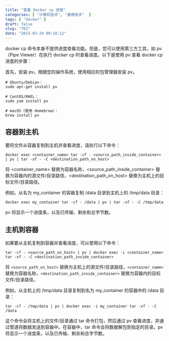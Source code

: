 ```yaml
---
title: "查看 Docker cp 进度"
categories: [ "计算机技术", "通用技术"  ]
tags: [ "docker" ]
draft: false
slug: "762"
date: "2023-03-29 09:18:12"
---
```


docker cp 命令本身不提供进度查看功能。但是，您可以使用第三方工具，如 pv（Pipe Viewer）在执行 docker cp 时查看进度。以下是使用 pv 查看 docker cp 进度的步骤：

首先，安装 pv。根据您的操作系统，使用相应的包管理器安装 pv。

```
# Ubuntu/Debian：
sudo apt-get install pv

# CentOS/RHEL：
sudo yum install pv

# macOS（使用 Homebrew）：
brew install pv
```

## 容器到主机

要将文件从容器复制到主机并查看进度，请执行以下命令：

```
docker exec <container_name> tar -cf - <source_path_inside_container> | pv | tar -xf - -C <destination_path_on_host>
```

将 <container_name> 替换为容器名称，<source_path_inside_container> 替换为容器内的源文件/目录路径，<destination_path_on_host> 替换为主机上的目标文件/目录路径。

例如，从名为 my_container 的容器复制 /data 目录到主机上的 /tmp/data 目录：

```
docker exec my_container tar -cf - /data | pv | tar -xf - -C /tmp/data
```

pv 将显示一个进度条，以及已传输、剩余和总字节数。

## 主机到容器

如果要从主机复制到容器并查看进度，可以使用以下命令：

```
tar -cf - <source_path_on_host> | pv | docker exec -i <container_name> tar -xf - -C <destination_path_inside_container>
```

将 `<source_path_on_host>` 替换为主机上的源文件/目录路径，`<container_name> ` 替换为容器名称，`<destination_path_inside_container>` 替换为容器内的目标文件/目录路径。

例如，从主机上的 /tmp/data 目录复制到名为 my_container 的容器中的 /data 目录：

```
tar -cf - /tmp/data | pv | docker exec -i my_container tar -xf - -C /data
```

这个命令会将主机上的文件/目录通过 tar 命令打包，然后通过 pv 查看进度，并通过管道将数据发送到容器中。在容器中，tar 命令会将数据解包到指定的目录。pv 将显示一个进度条，以及已传输、剩余和总字节数。

